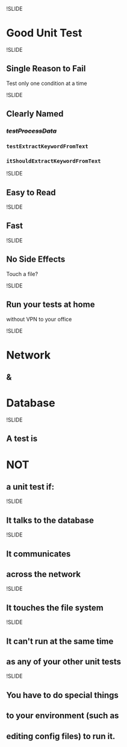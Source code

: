 !SLIDE
# Good Unit Test

!SLIDE
## Single Reason to Fail
Test only one condition at a time

!SLIDE
## Clearly Named
### <del>*testProcessData*</del>
### `testExtractKeywordFromText`
### `itShouldExtractKeywordFromText`

!SLIDE
## Easy to Read

!SLIDE
## Fast

!SLIDE
## No Side Effects
Touch a file?

!SLIDE
## Run your tests at home
without VPN to your office

!SLIDE
# Network
## &
# Database

!SLIDE
## A test is
# NOT
## a unit test if:

!SLIDE
## It talks to the database

!SLIDE
## It communicates
## across the network

!SLIDE
## It touches the file system

!SLIDE
## It can't run at the same time
## as any of your other unit tests

!SLIDE
## You have to do special things
## to your environment (such as
## editing config files) to run it.
